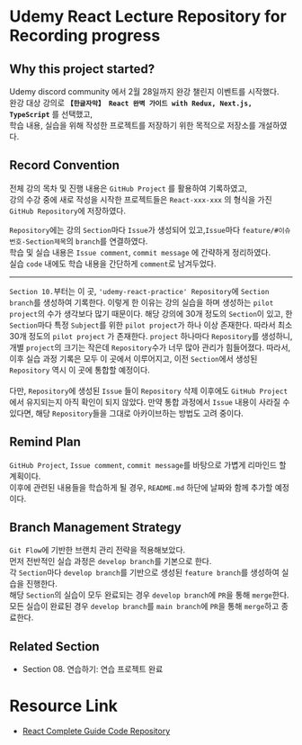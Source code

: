# Udemy React Lecture Repository for Recording progress

## Why this project started?
Udemy discord community 에서 2월 28일까지 완강 챌린지 이벤트를 시작했다.<br>
완강 대상 강의로 **`【한글자막】 React 완벽 가이드 with Redux, Next.js, TypeScript`** 를 선택했고,<br>
학습 내용,  실습을 위해 작성한 프로젝트를 저장하기 위한 목적으로 저장소를 개설하였다.

## Record Convention
전체 강의 목차 및 진행 내용은 `GitHub Project` 를 활용하여 기록하였고,<br>
강의 수강 중에 새로 작성을 시작한 프로젝트들은 `React-xxx-xxx` 의 형식을 가진 `GitHub Repository`에 저장하였다.<br>

`Repository`에는 강의 `Section`마다 `Issue`가  생성되어 있고,`Issue`마다 `feature/#이슈번호-Section제목`의 `branch`를 연결하였다.<br>
학습 및 실습 내용은 `Issue comment`, `commit message` 에 간략하게 정리하였다.<br>
실습 `code` 내에도 학습 내용을 간단하게 `comment`로 남겨두었다.
<hr>

`Section 10.`부터는 이 곳, `'udemy-react-practice' Repository`에 `Section branch`를 생성하여 기록한다. 이렇게 한 이유는 강의 실습을 하며 생성하는 `pilot project`의 수가 생각보다 많기 때문이다. 
해당 강의에 30개 정도의 `Section`이 있고, 한 `Section`마다 특정 `Subject`를 위한 `pilot project`가 하나 이상 존재한다. 따라서 최소 30개 정도의 `pilot project` 가 존재한다.
`project` 하나마다 `Repository`를 생성하니, 개별 `project`의 크기는 작은데 `Repository`수가 너무 많아 관리가 힘들어졌다.
따라서, 이후 실습 과정 기록은 모두 이 곳에서 이루어지고, 이전 `Section`에서 생성된 `Repository` 역시 이 곳에 통합할 예정이다.<br>
<br>
다만, `Repository`에 생성된 `Issue` 들이 `Repository` 삭제 이후에도 `GitHub Project`에서 유지되는지 아직 확인이 되지 않았다. 만약 통합 과정에서 `Issue` 내용이 사라질 수 있다면, 해당 `Repository`들을 그대로 아카이브하는 방법도 고려 중이다.

## Remind Plan
`GitHub Project`, `Issue comment`, `commit message`를 바탕으로 가볍게 리마인드 할 계획이다.<br>
이후에 관련된 내용들을 학습하게 될 경우, `README.md` 하단에 날짜와 함께 추가할 예정이다.

## Branch Management Strategy
`Git Flow`에 기반한 브랜치 관리 전략을 적용해보았다.<br>
먼저 전반적인 실습 과정은 `develop branch`를 기본으로 한다.<br>
각 `Section`마다 `develop branch`를 기반으로 생성된 `feature branch`를 생성하여 실습을 진행한다.<br>
해당 `Section`의 실습이 모두 완료되는 경우 `develop branch`에 `PR`을 통해 `merge`한다.<br>
모든 실습이 완료된 경우 `develop branch`를 `main branch`에 `PR`을 통해 `merge`하고 종료한다.<br> 

## Related Section
- Section 08. 연습하기: 연습 프로젝트 완료 

# Resource Link
- [React Complete Guide Code Repository](https://github.com/academind/react-complete-guide-code)
